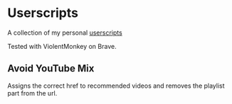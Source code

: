 # Userscripts

A collection of my personal [userscripts](https://en.wikipedia.org/wiki/Userscript)

Tested with ViolentMonkey on Brave.

## Avoid YouTube Mix

Assigns the correct href to recommended videos and removes the playlist part from the url.
